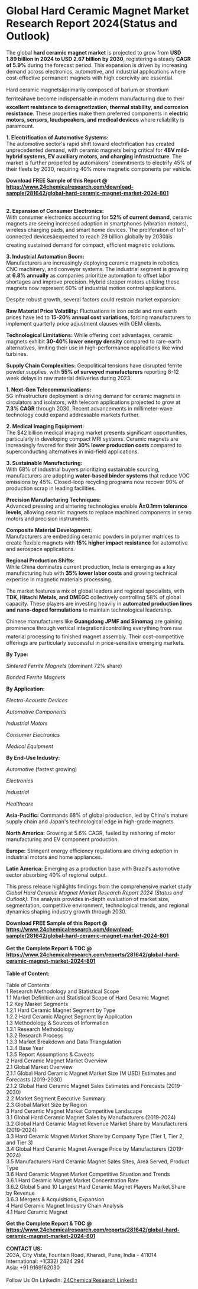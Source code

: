 <h1>Global Hard Ceramic Magnet Market Research Report 2024(Status and Outlook)</h1><p>The global <strong>hard ceramic magnet market</strong> is projected to grow from <strong>USD 1.89 billion in 2024 to USD 2.67 billion by 2030</strong>, registering a steady <strong>CAGR of 5.9%</strong> during the forecast period. This expansion is driven by increasing demand across electronics, automotive, and industrial applications where cost-effective permanent magnets with high coercivity are essential.</p><p>Hard ceramic magnetsâprimarily composed of barium or strontium ferriteâhave become indispensable in modern manufacturing due to their <strong>excellent resistance to demagnetization, thermal stability, and corrosion resistance</strong>. These properties make them preferred components in <strong>electric motors, sensors, loudspeakers, and medical devices</strong> where reliability is paramount.</p><p><strong>1. Electrification of Automotive Systems:</strong><br>
The automotive sector's rapid shift toward electrification has created unprecedented demand, with ceramic magnets being critical for <strong>48V mild-hybrid systems, EV auxiliary motors, and charging infrastructure</strong>. The market is further propelled by automakers' commitments to electrify 45% of their fleets by 2030, requiring 40% more magnetic components per vehicle.</p><div><b>Download FREE Sample of this Report @ 
            <a href="https://www.24chemicalresearch.com/download-sample/281642/global-hard-ceramic-magnet-market-2024-801">
            https://www.24chemicalresearch.com/download-sample/281642/global-hard-ceramic-magnet-market-2024-801</a></b></div><br><p><strong>2. Expansion of Consumer Electronics:</strong><br>
With consumer electronics accounting for <strong>52% of current demand</strong>, ceramic magnets are seeing increased adoption in smartphones (vibration motors), wireless charging pads, and smart home devices. The proliferation of IoT-connected devicesâexpected to reach 29 billion globally by 2030âis creating sustained demand for compact, efficient magnetic solutions.</p><p><strong>3. Industrial Automation Boom:</strong><br>
Manufacturers are increasingly deploying ceramic magnets in robotics, CNC machinery, and conveyor systems. The industrial segment is growing at <strong>6.8% annually</strong> as companies prioritize automation to offset labor shortages and improve precision. Hybrid stepper motors utilizing these magnets now represent 60% of industrial motion control applications.</p><p>Despite robust growth, several factors could restrain market expansion:</p><p><strong>Raw Material Price Volatility:</strong> Fluctuations in iron oxide and rare earth prices have led to <strong>15-20% annual cost variations</strong>, forcing manufacturers to implement quarterly price adjustment clauses with OEM clients.</p><p><strong>Technological Limitations:</strong> While offering cost advantages, ceramic magnets exhibit <strong>30-40% lower energy density</strong> compared to rare-earth alternatives, limiting their use in high-performance applications like wind turbines.</p><p><strong>Supply Chain Complexities:</strong> Geopolitical tensions have disrupted ferrite powder supplies, with <strong>55% of surveyed manufacturers</strong> reporting 8-12 week delays in raw material deliveries during 2023.</p><p><strong>1. Next-Gen Telecommunications:</strong><br>
5G infrastructure deployment is driving demand for ceramic magnets in circulators and isolators, with telecom applications projected to grow at <strong>7.3% CAGR</strong> through 2030. Recent advancements in millimeter-wave technology could expand addressable markets further.</p><p><strong>2. Medical Imaging Equipment:</strong><br>
The $42 billion medical imaging market presents significant opportunities, particularly in developing compact MRI systems. Ceramic magnets are increasingly favored for their <strong>30% lower production costs</strong> compared to superconducting alternatives in mid-field applications.</p><p><strong>3. Sustainable Manufacturing:</strong><br>
With 68% of industrial buyers prioritizing sustainable sourcing, manufacturers are adopting <strong>water-based binder systems</strong> that reduce VOC emissions by 45%. Closed-loop recycling programs now recover 90% of production scrap in leading facilities.</p><p><strong>Precision Manufacturing Techniques:</strong><br>
	Advanced pressing and sintering technologies enable <strong>Â±0.1mm tolerance levels</strong>, allowing ceramic magnets to replace machined components in servo motors and precision instruments.</p><p><strong>Composite Material Development:</strong><br>
	Manufacturers are embedding ceramic powders in polymer matrices to create flexible magnets with <strong>15% higher impact resistance</strong> for automotive and aerospace applications.</p><p><strong>Regional Production Shifts:</strong><br>
	While China dominates current production, India is emerging as a key manufacturing hub with <strong>35% lower labor costs</strong> and growing technical expertise in magnetic materials processing.</p><p>The market features a mix of global leaders and regional specialists, with <strong>TDK, Hitachi Metals, and DMEGC</strong> collectively controlling 58% of global capacity. These players are investing heavily in <strong>automated production lines and nano-doped formulations</strong> to maintain technological leadership.</p><p>Chinese manufacturers like <strong>Guangdong JPMF and Sinomag</strong> are gaining prominence through vertical integrationâcontrolling everything from raw material processing to finished magnet assembly. Their cost-competitive offerings are particularly successful in price-sensitive emerging markets.</p><p><strong>By Type:</strong></p><p><em>Sintered Ferrite Magnets</em> (dominant 72% share)</p><p><em>Bonded Ferrite Magnets</em></p><p><strong>By Application:</strong></p><p><em>Electro-Acoustic Devices</em></p><p><em>Automotive Components</em></p><p><em>Industrial Motors</em></p><p><em>Consumer Electronics</em></p><p><em>Medical Equipment</em></p><p><strong>By End-Use Industry:</strong></p><p><em>Automotive</em> (fastest growing)</p><p><em>Electronics</em></p><p><em>Industrial</em></p><p><em>Healthcare</em></p><p><strong>Asia-Pacific:</strong> Commands 68% of global production, led by China's mature supply chain and Japan's technological edge in high-grade magnets.</p><p><strong>North America:</strong> Growing at 5.6% CAGR, fueled by reshoring of motor manufacturing and EV component production.</p><p><strong>Europe:</strong> Stringent energy efficiency regulations are driving adoption in industrial motors and home appliances.</p><p><strong>Latin America:</strong> Emerging as a production base with Brazil's automotive sector absorbing 40% of regional output.</p><p>This press release highlights findings from the comprehensive market study <em>Global Hard Ceramic Magnet Market Research Report 2024 (Status and Outlook)</em>. The analysis provides in-depth evaluation of market size, segmentation, competitive environment, technological trends, and regional dynamics shaping industry growth through 2030.</p><div><b>Download FREE Sample of this Report @ 
            <a href="https://www.24chemicalresearch.com/download-sample/281642/global-hard-ceramic-magnet-market-2024-801">
            https://www.24chemicalresearch.com/download-sample/281642/global-hard-ceramic-magnet-market-2024-801</a></b></div><br><div><b>Get the Complete Report & TOC @ 
            <a href="https://www.24chemicalresearch.com/reports/281642/global-hard-ceramic-magnet-market-2024-801">
            https://www.24chemicalresearch.com/reports/281642/global-hard-ceramic-magnet-market-2024-801</a></b></div><br>
            <b>Table of Content:</b><p>Table of Contents<br />
 1 Research Methodology and Statistical Scope<br />
 1.1 Market Definition and Statistical Scope of Hard Ceramic Magnet<br />
 1.2 Key Market Segments<br />
 1.2.1 Hard Ceramic Magnet Segment by Type<br />
 1.2.2 Hard Ceramic Magnet Segment by Application<br />
 1.3 Methodology & Sources of Information<br />
 1.3.1 Research Methodology<br />
 1.3.2 Research Process<br />
 1.3.3 Market Breakdown and Data Triangulation<br />
 1.3.4 Base Year<br />
 1.3.5 Report Assumptions & Caveats<br />
 2 Hard Ceramic Magnet Market Overview<br />
 2.1 Global Market Overview<br />
 2.1.1 Global Hard Ceramic Magnet Market Size (M USD) Estimates and Forecasts (2019-2030)<br />
 2.1.2 Global Hard Ceramic Magnet Sales Estimates and Forecasts (2019-2030)<br />
 2.2 Market Segment Executive Summary<br />
 2.3 Global Market Size by Region<br />
 3 Hard Ceramic Magnet Market Competitive Landscape<br />
 3.1 Global Hard Ceramic Magnet Sales by Manufacturers (2019-2024)<br />
 3.2 Global Hard Ceramic Magnet Revenue Market Share by Manufacturers (2019-2024)<br />
 3.3 Hard Ceramic Magnet Market Share by Company Type (Tier 1, Tier 2, and Tier 3)<br />
 3.4 Global Hard Ceramic Magnet Average Price by Manufacturers (2019-2024)<br />
 3.5 Manufacturers Hard Ceramic Magnet Sales Sites, Area Served, Product Type<br />
 3.6 Hard Ceramic Magnet Market Competitive Situation and Trends<br />
 3.6.1 Hard Ceramic Magnet Market Concentration Rate<br />
 3.6.2 Global 5 and 10 Largest Hard Ceramic Magnet Players Market Share by Revenue<br />
 3.6.3 Mergers & Acquisitions, Expansion<br />
 4 Hard Ceramic Magnet Industry Chain Analysis<br />
 4.1 Hard Ceramic Magnet </p><div><b>Get the Complete Report & TOC @ 
            <a href="https://www.24chemicalresearch.com/reports/281642/global-hard-ceramic-magnet-market-2024-801">
            https://www.24chemicalresearch.com/reports/281642/global-hard-ceramic-magnet-market-2024-801</a></b></div><br><b>CONTACT US:</b><br>
            203A, City Vista, Fountain Road, Kharadi, Pune, India - 411014<br>
            International: +1(332) 2424 294<br>
            Asia: +91 9169162030 <br><br>
            Follow Us On LinkedIn: <a href="https://www.linkedin.com/company/24chemicalresearch/">24ChemicalResearch LinkedIn</a>